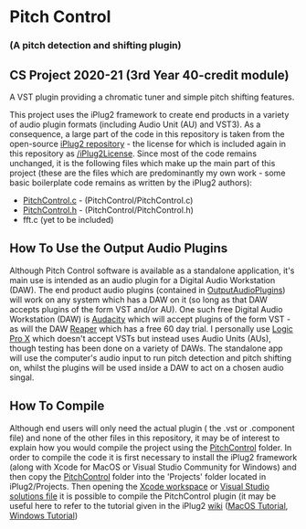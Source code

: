 # Pitch Control 
### (A pitch detection and shifting plugin)
## CS Project 2020-21 (3rd Year 40-credit module)

A VST plugin providing a chromatic tuner and simple pitch shifting features.

This project uses the iPlug2 framework to create end products in a variety of audio plugin formats (including Audio Unit (AU) and VST3). As a consequence, a large part of the code in this repository is taken from the open-source [iPlug2 repository](https://github.com/iplug2/iplug2) - the license for which is included again in this repository as [/iPlug2License](/PitchControl/iPlug2LICENSE.txt). Since most of the code remains unchanged, it is the following files which make up the main part of this project (these are the files which are predominantly my own work - some basic boilerplate code remains as written by the iPlug2 authors): 

- [PitchControl.c](PitchControl/PitchControl.c) - (PitchControl/PitchControl.c)
- [PitchControl.h](PitchControl/PitchControl.h) - (PitchControl/PitchControl.h)
- fft.c (yet to be included)

## How To Use the Output Audio Plugins

Although Pitch Control software is available as a standalone application, it's main use is intended as an audio plugin for a Digital Audio Workstation (DAW). The end product audio plugins (contained in [OutputAudioPlugins](/OutputAudioPlugins)) will work on any system which has a DAW on it (so long as that DAW accepts plugins of the form VST and/or AU). One such free Digital Audio Workstation (DAW) is [Audacity](https://www.audacityteam.org/) which will accept plugins of the form VST - as will the DAW [Reaper](https://www.reaper.fm/) which has a free 60 day trial. I personally use [Logic Pro X](https://www.apple.com/uk/logic-pro/) which doesn't accept VSTs but instead uses Audio Units (AUs), though testing has been done on a variety of DAWs.
The standalone app will use the computer's audio input to run pitch detection and pitch shifting on, whilst the plugins will be used inside a DAW to act on a chosen audio singal. 

## How To Compile
Although end users will only need the actual plugin ( the .vst or .component file) and none of the other files in this repository, it may be of interest to explain how you would compile the project using the [PitchControl](PitchControl) folder. 
In order to compile the code it is first necessary to install the iPlug2 framework (along with Xcode for MacOS or Visual Studio Community for Windows) and then copy the [PitchControl](PitchControl) folder into the 'Projects' folder located in iPlug2/Projects. Then opening the [Xcode workspace](PitchControl/PitchControl.xcworkspace) or [Visual Studio solutions file](PitchControl/PitchControl.sln) it is possible to compile the PitchControl plugin (it may be useful here to refer to the tutorial given in the iPlug2 [wiki]() ([MacOS Tutorial](https://github.com/iPlug2/iPlug2/wiki/01_Getting_started_mac_ios), [Windows Tutorial](https://github.com/iPlug2/iPlug2/wiki/01_Getting_started_mac_ios))
